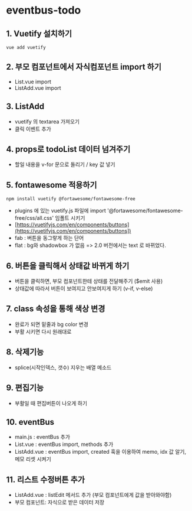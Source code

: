 # eventbus-todo

## 1. Vuetify 설치하기
```
vue add vuetify
```

## 2. 부모 컴포넌트에서 자식컴포넌트 import 하기
* List.vue import
* ListAdd.vue import


## 3. ListAdd
* vuetify 의 textarea 가져오기
* 클릭 이벤트 추가


## 4. props로 todoList 데이터 넘겨주기
* 할일 내용을 v-for 문으로 돌리기 / key 값 넣기


## 5. fontawesome 적용하기
```
npm install vuetify @fortawesome/fontawesome-free
```
* plugins 에 있는 vuetify.js 파일에  import '@fortawesome/fontawesome-free/css/all.css' 임폴트 시키기
* [https://vuetifyjs.com/en/components/buttons](https://vuetifyjs.com/en/components/buttons])
* fab : 버튼을 동그랗게 하는 단어
* flat : bg와 shadowbox 가 없음 => 2.0 버전에서는 text 로 바뀌었다.


## 6. 버튼을 클릭해서 상태값 바뀌게 하기
* 버튼을 클릭하면, 부모 컴포넌트한테 상태를 전달해주기 ($emit 사용)
* 상태값에 따라서 버튼이 보여지고 안보여지게 하기 (v-if, v-else)


## 7. class 속성을 통해 색상 변경
* 완료가 되면 밑줄과 bg color 변경
* 부활 시키면 다시 원래대로

## 8. 삭제기능
* splice(시작인덱스, 갯수) 지우는 배열 메소드

## 9. 편집기능
* 부활일 때 편집버튼이 나오게 하기

## 10. eventBus 
* main.js : eventBus 추가
* List.vue : eventBus import, methods 추가
* ListAdd.vue : eventBus import, created 훅을 이용하여 memo, idx 값 알기, 메모 리셋 시켜기

## 11. 리스트 수정버튼 추가
* ListAdd.vue : listEdit 메서드 추가 (부모 컴포넌트에게 값을 받아와야함)
* 부모 컴포넌트: 자식으로 받은 데이터 저장

